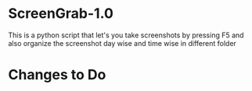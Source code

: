 # ScreenGrab-1.0
This is a python script that let's you take screenshots by pressing F5 and also organize the screenshot day wise and time wise in different  folder

# **Changes to Do**
